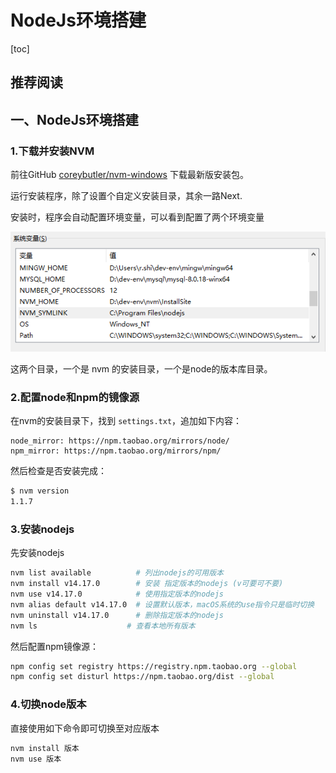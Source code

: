 # NodeJs环境搭建

[toc]



## 推荐阅读



## 一、NodeJs环境搭建

### 1.下载并安装NVM

前往GitHub [coreybutler/nvm-windows](https://github.com/coreybutler/nvm-windows) 下载最新版安装包。

运行安装程序，除了设置个自定义安装目录，其余一路Next.

安装时，程序会自动配置环境变量，可以看到配置了两个环境变量

![image-20210528165147428](./images/image-20210528165147428.png)



这两个目录，一个是 nvm 的安装目录，一个是node的版本库目录。



### 2.配置node和npm的镜像源

在nvm的安装目录下，找到 `settings.txt`，追加如下内容：

 ```properties
node_mirror: https://npm.taobao.org/mirrors/node/
npm_mirror: https://npm.taobao.org/mirrors/npm/
```



然后检查是否安装完成：

```bash
$ nvm version
1.1.7
```



### 3.安装nodejs

先安装nodejs

```bash
nvm list available          # 列出nodejs的可用版本
nvm install v14.17.0        # 安装 指定版本的nodejs (v可要可不要)
nvm use v14.17.0   		  	# 使用指定版本的nodejs
nvm alias default v14.17.0  # 设置默认版本，macOS系统的use指令只是临时切换
nvm uninstall v14.17.0      # 删除指定版本的nodejs
nvm ls					  # 查看本地所有版本
```

然后配置npm镜像源：

```bash
npm config set registry https://registry.npm.taobao.org --global 
npm config set disturl https://npm.taobao.org/dist --global
```



### 4.切换node版本

直接使用如下命令即可切换至对应版本

```bash
nvm install 版本 
nvm use 版本
```





















